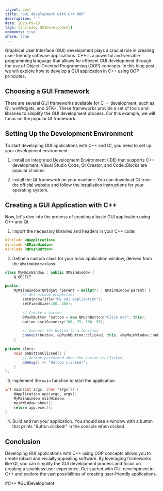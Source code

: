 ```yaml
---
layout: post
title: "GUI development with C++ OOP"
description: " "
date: 2023-09-13
tags: [include, GUIDevelopment]
comments: true
share: true
---
```


Graphical User Interface (GUI) development plays a crucial role in creating user-friendly software applications. C++ is a powerful and versatile programming language that allows for efficient GUI development through the use of Object-Oriented Programming (OOP) concepts. In this blog post, we will explore how to develop a GUI application in C++ using OOP principles.

## Choosing a GUI Framework

There are several GUI frameworks available for C++ development, such as Qt, wxWidgets, and GTK+. These frameworks provide a set of tools and libraries to simplify the GUI development process. For this example, we will focus on the popular Qt framework.

## Setting Up the Development Environment

To start developing GUI applications with C++ and Qt, you need to set up your development environment:

1. Install an Integrated Development Environment (IDE) that supports C++ development. Visual Studio Code, Qt Creator, and Code::Blocks are popular choices.

2. Install the Qt framework on your machine. You can download Qt from the official website and follow the installation instructions for your operating system.

## Creating a GUI Application with C++

Now, let's dive into the process of creating a basic GUI application using C++ and Qt:

1. Import the necessary libraries and headers in your C++ code:

```cpp
#include <QApplication>
#include <QMainWindow>
#include <QPushButton>
```

2. Define a custom class for your main application window, derived from the `QMainWindow` class:

```cpp
class MyMainWindow : public QMainWindow {
    Q_OBJECT

public:
    MyMainWindow(QWidget *parent = nullptr) : QMainWindow(parent) {
        // Set window properties
        setWindowTitle("My GUI Application");
        setFixedSize(300, 200);
        
        // Create a button
        QPushButton *button = new QPushButton("Click me!", this);
        button->setGeometry(100, 75, 100, 50);
        
        // Connect the button to a function
        connect(button, &QPushButton::clicked, this, &MyMainWindow::onButtonClicked);
    }
    
private slots:
    void onButtonClicked() {
        // Action performed when the button is clicked
        qDebug() << "Button clicked!";
    }
};
```

3. Implement the `main` function to start the application:

```cpp
int main(int argc, char *argv[]) {
    QApplication app(argc, argv);
    MyMainWindow mainWindow;
    mainWindow.show();
    return app.exec();
}
```

4. Build and run your application. You should see a window with a button that prints "Button clicked!" in the console when clicked.

## Conclusion

Developing GUI applications with C++ using OOP concepts allows you to create robust and visually appealing software. By leveraging frameworks like Qt, you can simplify the GUI development process and focus on creating a seamless user experience. Get started with GUI development in C++ and explore the vast possibilities of creating user-friendly applications.

#C++ #GUIDevelopment